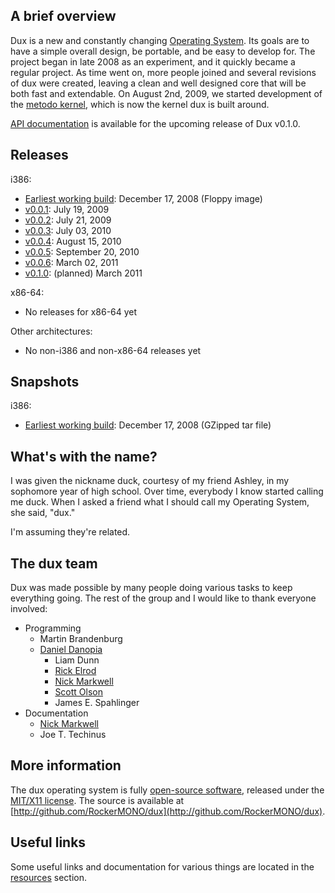 ## A brief overview ##

Dux is a new and constantly changing [Operating System](http://en.wikipedia.org/wiki/Operating_system). Its goals are to have a simple overall design, be portable, and be easy to develop for.
The project began in late 2008 as an experiment, and it quickly became a regular project.
As time went on, more people joined and several revisions of dux were created, leaving a clean and well designed core that will be both fast and extendable.
On August 2nd, 2009, we started development of the [metodo kernel](/dux/metodo), which is now the kernel dux is built around.

[API documentation](api/v0.1.0) is available for the upcoming release of Dux v0.1.0.

## Releases ##

i386:

* [Earliest working build](/dux/iso/i386/dux-2008-12-17.img): December 17, 2008 (Floppy image)
* [v0.0.1](iso/i386/dux-v0.0.1.iso): July 19, 2009
* [v0.0.2](iso/i386/dux-v0.0.2.iso): July 21, 2009
* [v0.0.3](iso/i386/dux-v0.0.3.iso): July 03, 2010
* [v0.0.4](iso/i386/dux-v0.0.4.iso): August 15, 2010
* [v0.0.5](iso/i386/dux-v0.0.5.iso): September 20, 2010
* [v0.0.6](iso/i386/dux-v0.0.6.iso): March 02, 2011
* [v0.1.0](iso/i386/dux-v0.1.0.iso): (planned) March 2011

x86-64:

* No releases for x86-64 yet

Other architectures:

* No non-i386 and non-x86-64 releases yet

## Snapshots ##

i386:

* [Earliest working build](/dux/tar/i386/dux-2008-12-17.tar.gz): December 17, 2008 (GZipped tar file)

## What's with the name? ##
I was given the nickname duck, courtesy of my friend Ashley, in my sophomore year of high school.  Over time, everybody I know started calling me duck.  When I asked a friend what I should call my Operating System, she said, "dux."

I'm assuming they're related.

## The dux team ##
Dux was made possible by many people doing various tasks to keep everything going.
The rest of the group and I would like to thank everyone involved:

* Programming
  - Martin Brandenburg
  - [Daniel Danopia](http://danopia.net)
	- Liam Dunn
	- [Rick Elrod](http://ricky.elrod.me)
	- [Nick Markwell](http://duckinator.net)
	- [Scott Olson](http://scott-olson.org)
	- James E. Spahlinger
* Documentation
	- [Nick Markwell](http://duckinator.net)
	- Joe T. Techinus

## More information ##
The dux operating system is fully [open-source software](http://en.wikipedia.org/wiki/Open-source_software), released under the [MIT/X11 license](http://en.wikipedia.org/wiki/MIT_License).
The source is available at [http://github.com/RockerMONO/dux](http://github.com/RockerMONO/dux).

## Useful links ##

Some useful links and documentation for various things are located in the [resources](/resources) section.
